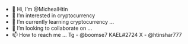 - 👋 Hi, I’m @MichealHtin
- 👀 I’m interested in cryptocurrency
- 🌱 I’m currently learning cryptocurrency ...
- 💞️ I’m looking to collaborate on ...
- 📫 How to reach me ... Tg - @boomse7 KAEL#2724 X - @htinshar777

<!---
MichealHtin/MichealHtin is a ✨ special ✨ repository because its `README.md` (this file) appears on your GitHub profile.
You can click the Preview link to take a look at your changes.
--->
